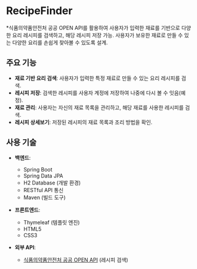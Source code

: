 # RecipeFinder

*식품의약품안전처 공공 OPEN API를 활용하여 사용자가 입력한 재료를 기반으로 다양한 요리 레시피를 검색하고, 해당 레시피 저장 가능. 사용자가 보유한 재료로 만들 수 있는 다양한 요리를 손쉽게 찾아볼 수 있도록 설계.

## 주요 기능

- **재료 기반 요리 검색**: 사용자가 입력한 특정 재료로 만들 수 있는 요리 레시피를 검색.
- **레시피 저장**: 검색한 레시피를 사용자 계정에 저장하여 나중에 다시 볼 수 잇음(예정).
- **재료 관리**: 사용자는 자신의 재료 목록을 관리하고, 해당 재료를 사용한 레시피를 검색.
- **레시피 상세보기**: 저장된 레시피의 재료 목록과 조리 방법을 확인.

## 사용 기술

- **백엔드**:
  - Spring Boot
  - Spring Data JPA
  - H2 Database (개발 환경)
  - RESTful API 통신
  - Maven (빌드 도구)

- **프론트엔드**:
  - Thymeleaf (템플릿 엔진)
  - HTML5
  - CSS3

- **외부 API**:
  - [식품의약품안전처 공공 OPEN API](https://www.foodsafetykorea.go.kr/main.do) (레시피 검색)

